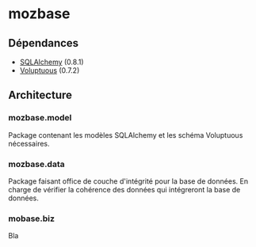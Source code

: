 mozbase
=======

Dépendances
------------

* [SQLAlchemy](http://hg.sqlalchemy.org/sqlalchemy) (0.8.1)
* [Voluptuous](https://github.com/alecthomas/voluptuous) (0.7.2)

Architecture
------------

### mozbase.model

Package contenant les modèles SQLAlchemy et les schéma Voluptuous nécessaires.

### mozbase.data

Package faisant office de couche d'intégrité pour la base de données. En charge
de vérifier la cohérence des données qui intégreront la base de données.

### mobase.biz

Bla
